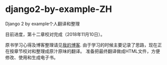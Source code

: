 # django2-by-example-ZH
Django 2 by example个人翻译和整理

目前进度，第十二章校对完成（2018年11月10日）。

原书学习心得及博客整理请见[我的博客](http://www.conyli.cc/django-2-by-example).
由于学习的时候主要记录了思路，现在正在按章节校对和整理成原汁原味的翻译。
准备把最终翻译做成HTML文件，方便修改、使用和生成电子书。

